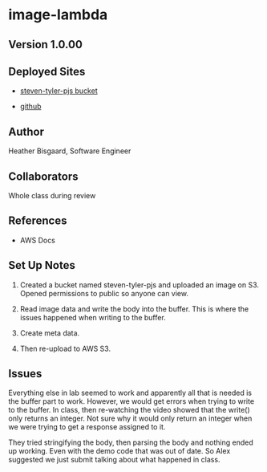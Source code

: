 # image-lambda

## Version 1.0.00

## Deployed Sites

- [steven-tyler-pjs bucket](https://s3.console.aws.amazon.com/s3/buckets/steven-tyler-pjs?region=us-east-2&tab=objects)

- [github](https://github.com/vbchomp/image-lambda)

## Author

Heather Bisgaard, Software Engineer

## Collaborators

Whole class during review

## References

- AWS Docs

## Set Up Notes

1. Created a bucket named steven-tyler-pjs and uploaded an image on S3. Opened permissions to public so anyone can view.

2. Read image data and write the body into the buffer. This is where the issues happened when writing to the buffer.

3. Create meta data.

4. Then re-upload to AWS S3.

## Issues

Everything else in lab seemed to work and apparently all that is needed is the buffer part to work. However, we would get errors when trying to write to the buffer. In class, then re-watching the video showed that the write() only returns an integer. Not sure why it would only return an integer when we were trying to get a response assigned to it.

They tried stringifying the body, then parsing the body and nothing ended up working. Even with the demo code that was out of date. So Alex suggested we just submit talking about what happened in class.
